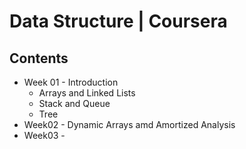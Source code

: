 # Data Structure | Coursera
## Contents
* Week 01 - Introduction
	* Arrays and Linked Lists
	* Stack and Queue
	* Tree
* Week02 - Dynamic Arrays amd Amortized Analysis
* Week03 - 
